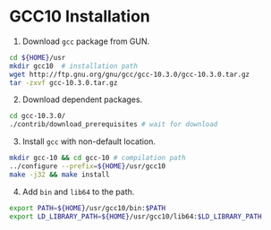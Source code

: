 # GCC10 Installation

1. Download `gcc` package from GUN.
```bash
cd ${HOME}/usr
mkdir gcc10  # installation path
wget http://ftp.gnu.org/gnu/gcc/gcc-10.3.0/gcc-10.3.0.tar.gz
tar -zxvf gcc-10.3.0.tar.gz
```

2. Download dependent packages.
```bash
cd gcc-10.3.0/
./contrib/download_prerequisites # wait for download
```

3. Install `gcc` with non-default location.
```bash
mkdir gcc-10 && cd gcc-10 # compilation path
../configure --prefix=${HOME}/usr/gcc10
make -j32 && make install
```

4. Add `bin` and `lib64` to the path.

```bash
export PATH=${HOME}/usr/gcc10/bin:$PATH
export LD_LIBRARY_PATH=${HOME}/usr/gcc10/lib64:$LD_LIBRARY_PATH
```